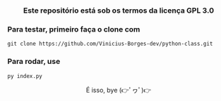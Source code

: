 <h3 align="center">Este repositório está sob os termos da licença GPL 3.0</h3>

### Para testar, primeiro faça o clone com
``` 
git clone https://github.com/Vinicius-Borges-dev/python-class.git
```

### Para rodar, use
```
py index.py
```

<p align="center">É isso, bye (👉ﾟヮﾟ)👉</p>